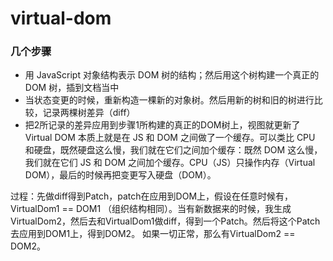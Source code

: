# virtual-dom

### 几个步骤
- 用 JavaScript 对象结构表示 DOM 树的结构；然后用这个树构建一个真正的 DOM 树，插到文档当中
- 当状态变更的时候，重新构造一棵新的对象树。然后用新的树和旧的树进行比较，记录两棵树差异（diff）
- 把2所记录的差异应用到步骤1所构建的真正的DOM树上，视图就更新了
Virtual DOM 本质上就是在 JS 和 DOM 之间做了一个缓存。可以类比 CPU 和硬盘，既然硬盘这么慢，我们就在它们之间加个缓存：既然 DOM 这么慢，我们就在它们 JS 和 DOM 之间加个缓存。CPU（JS）只操作内存（Virtual DOM），最后的时候再把变更写入硬盘（DOM）。


过程：先做diff得到Patch，patch在应用到DOM上，假设在任意时候有，VirtualDom1 == DOM1 （组织结构相同）。当有新数据来的时候，我生成VirtualDom2，然后去和VirtualDom1做diff，得到一个Patch。然后将这个Patch去应用到DOM1上，得到DOM2。
如果一切正常，那么有VirtualDom2 == DOM2。